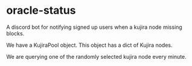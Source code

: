 # oracle-status

A discord bot for notifying signed up users when a kujira node missing blocks.

We have a KujiraPool object. This object has a dict of Kujira nodes.

We are querying one of the randomly selected kujira node every minute.


